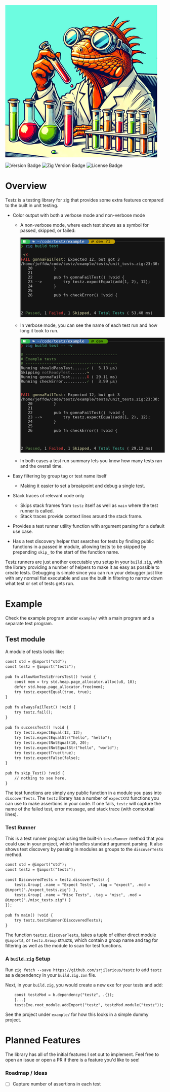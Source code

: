 
![Testz Logo](images/testz.png)


![Version Badge](https://img.shields.io/badge/Version-0.6.0-brightgreen)
![Zig Version Badge](https://img.shields.io/badge/Zig%20Version-0.13.0-%23f7a41d?logo=zig)
![License Badge](https://img.shields.io/badge/License-MIT-blue)

# Overview

Testz is a testing library for zig that provides some extra features compared to the built in unit testing.

- Color output with both a verbose mode and non-verbose mode
  - A non-verbose mode, where each test shows as a symbol for passed, skipped, or failed:
    
    ![non-verbose output](images/non_verbose_output.png)

  - In verbose mode, you can see the name of each test run and how long it took to run.

    ![Failing test example, verbose output](images/verbose_output.png)

  - In both cases a test run summary lets you know how many tests ran and the overall time.

- Easy filtering by group tag or test name itself
  - Making it easier to set a breakpoint and debug a single test.

- Stack traces of relevant code only
  - Skips stack frames from `testz` itself as well as `main` where the test runner is called.
  - Stack traces provide context lines around the stack frame.

- Provides a test runner utility function with argument parsing for a default use case.

- Has a test discovery helper that searches for tests by finding public functions in a passed in module, allowing tests to be skipped by prepending `skip_` to the start of the function name.

Testz runners are just another executable you setup in your `build.zig`, with the library providing a number of helpers to make it as easy as possible to create tests.  Debugging is simple since you can run your debugger just like with any normal flat executable and use the built in filtering to narrow down what test or set of tests gets run.

# Example

Check the example program under `example/` with a main program and a separate test program. 

## Test module

A module of tests looks like:

```zig
const std = @import("std");
const testz = @import("testz");

pub fn allowNonTestzErrorsTest() !void {
    const mem = try std.heap.page_allocator.alloc(u8, 10);
    defer std.heap.page_allocator.free(mem);
    try testz.expectEqual(true, true);
}

pub fn alwaysFailTest() !void {
    try testz.fail();
}

pub fn successTest() !void {
    try testz.expectEqual(12, 12);
    try testz.expectEqualStr("hello", "hello");
    try testz.expectNotEqual(10, 20);
    try testz.expectNotEqualStr("hello", "world");
    try testz.expectTrue(true);
    try testz.expectFalse(false);
}

pub fn skip_Test() !void {
    // nothing to see here.
}
```

The test functions are simply any public function in a module you pass into `discoverTests`.  The `testz` library has a number of `expectXYZ` functions you can use to make assertions in your code.  If one fails, `testz` will capture the name of the failed test, error message, and stack trace (with contextual lines).

### Test Runner 

This is a test runner program using the built-in `testzRunner` method that you could use in your project, which handles standard argument parsing.  It also shows test discovery by passing in modules as groups to the `discoverTests` method.

```tests/main.zig
const std = @import("std");
const testz = @import("testz");

const DiscoveredTests = testz.discoverTests(.{ 
    testz.Group{ .name = "Expect Tests", .tag = "expect", .mod = @import("./expect_tests.zig") }, 
    testz.Group{ .name = "Misc Tests", .tag = "misc", .mod = @import("./misc_tests.zig") } 
});

pub fn main() !void {
    try testz.testzRunner(DiscoveredTests);
}
```

The function `testsz.discoverTests`, takes a tuple of either direct module `@import`s, or `testz.Group` structs, which contain a group name and tag for filtering as well as the module to scan for test functions.

### A `build.zig` Setup

Run `zig fetch --save https://github.com/srjilarious/testz` to add `testz` as a dependency in your `build.zig.zon` file.

Next, in your `build.zig`, you would create a new exe for your tests and add:

```zig
    const testzMod = b.dependency("testz", .{});
    [...]
    testsExe.root_module.addImport("testz", testzMod.module("testz"));
```
See the project under `example/` for how this looks in a simple dummy project.

# Planned Features

The library has all of the initial features I set out to implement.  Feel free to open an issue or open a PR if there is a feature you'd like to see!

### Roadmap / Ideas
- [ ] Capture number of assertions in each test

